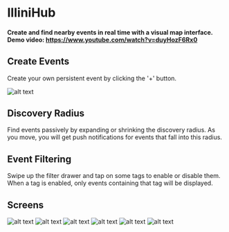 # IlliniHub

#### Create and find nearby events in real time with a visual map interface. Demo video: https://www.youtube.com/watch?v=duyHozF6Rx0

## Create Events
Create your own persistent event by clicking the '+' button.  

![alt text](https://github.com/L33thaxor118/Illinihub/blob/master/screenshots/Screenshot_20181207-232548_IlliniHub.jpg)

## Discovery Radius
Find events passively by expanding or shrinking the discovery radius. As you move, you will get push notifications for events that fall into this radius.

## Event Filtering
Swipe up the filter drawer and tap on some tags to enable or disable them. When a tag is enabled, only events containing that tag will be displayed.

## Screens
![alt text](https://github.com/L33thaxor118/Illinihub/blob/master/screenshots/Screenshot_20181128-215128_IlliniHub.jpg)
![alt text](https://github.com/L33thaxor118/Illinihub/blob/master/screenshots/Screenshot_20181128-215622_IlliniHub.jpg)
![alt text](https://github.com/L33thaxor118/Illinihub/blob/master/screenshots/Screenshot_20181128-215626_IlliniHub.jpg)
![alt text](https://github.com/L33thaxor118/Illinihub/blob/master/screenshots/Screenshot_20181128-221014_IlliniHub.jpg)
![alt text](https://github.com/L33thaxor118/Illinihub/blob/master/screenshots/Screenshot_20181207-232221_IlliniHub.jpg)
![alt text](https://github.com/L33thaxor118/Illinihub/blob/master/screenshots/Screenshot_20181207-232325_IlliniHub.jpg)
